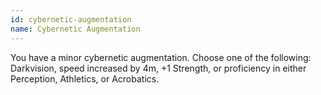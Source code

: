 ```yaml
---
id: cybernetic-augmentation
name: Cybernetic Augmentation
---
```

You have a minor cybernetic augmentation. Choose one of the following: Darkvision, speed increased by 4m, +1 Strength, or proficiency in either Perception, Athletics, or Acrobatics.